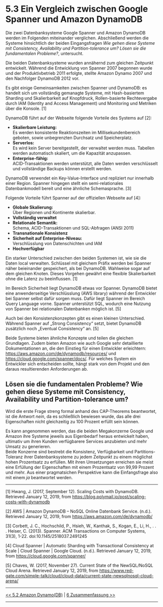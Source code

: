 
# 5.3 Ein Vergleich zwischen Google Spanner und Amazon DynamoDB

Die zwei Datenbanksysteme Google Spanner und Amazon DynamoDB werden im Folgenden
miteinander verglichen. Abschließend werden die Systeme hinsichtlich der beiden
Eingangsfragen *Wie gehen diese Systeme mit Consistency, Availability und Partition-tolerance um?
Lösen sie die fundamentalen Probleme?*, untersucht.

Die beiden Datenbanksysteme wurden annähernd zum gleichen Zeitpunkt entwickelt. Während die Entwicklung von Spanner 2007 begonnen wurde und der Produktivbetrieb 2011 erfolgte, stellte Amazon Dynamo 2007 und den Nachfolger DynamoDB 2012 vor.

Es gibt einige Gemeinsamkeiten zwischen Spanner und DynamoDB: es handelt sich um vollständig gemanagte Systeme, mit Hash-basiertem Sharding und Skalierbarkeit auf Knopfdruck, Rollen-basierte Rechtevergabe durch IAM (Identity and Access Management) und Monitoring und Metriken über die Konsole. [1]

DynamoDB führt auf der Webseite folgende Vorteile des Systems auf [2]:

- **Skalierbare Leistung:**  
Es werden konsistente Reaktionszeiten im Millisekundenbereich geboten, sowie unbegrenzten Durchsatz und Speicherplatz.
- **Serverlos:**  
Es wird kein Server bereitgestellt, der verwaltet werden muss. Tabellen werden automatisch skaliert, um die Kapazität anzupassen.
- **Enterprise-fähig:**  
ACID-Transaktionen werden unterstützt, alle Daten werden verschlüsselt und vollständige Backups können erstellt werden.

DynamoDB verwendet ein Key-Value-Interface und repliziert nur innerhalb einer Region. Spanner hingegen stellt ein semi-relationales Datenbankmodell bereit und eine ähnliche Schemasprache. [3]

Folgende Vorteile führt Spanner auf der offiziellen Webseite auf [4]:

- **Globale Skalierung:**  
Über Regionen und Kontinente skalierbar.
- **Vollständig verwaltet**
- **Relationale Semantik:**  
Schema, ACID-Transaktionen und SQL-Abfragen (ANSI 2011)
- **Transnationale Konsistenz**
- **Sicherheit auf Enterprise-Niveau:**  
Verschlüsslung von Datenschichten und IAM
- **Hochverfügbar**

Ein starker Unterschied zwischen den beiden Systemen ist, wie sie die Daten local verwalten. Schlüssel mit gleichem Präfix werden bei Spanner näher beieinander gespeichert, als bei DynamoDB. Wahlweise sogar auf dem gleichen Knoten. Dieses Vorgehen gewährt eine flexible Skalierbarkeit ohne die Latenz zu beeinflussen. [1]

Im Bereich Sicherheit liegt DynamoDB etwas vor Spanner. DynamoDB bietet eine anwenderseitige Verschlüsslung (AWS library) während der Entwickler bei Spanner selbst dafür sorgen muss. Dafür liegt Spanner im Bereich Query Language vorne. Spanner unterstützt SQL, wodurch eine Nutzung von Spanner bei relationalen Datenbanken möglich ist. [5]

Auch bei den Konsistenzkonzepten gibt es einen kleinen Unterschied. Während Spanner auf „Strong Consistency“ setzt, bietet DynamoDB zusätzlich noch „Eventual Consistency“ an. [5]

Beide Systeme bieten ähnliche Konzepte und teilen die gleichen Grundlagen. Zudem bieten Amazon wie auch Google sehr detaillierte Dokumentationen an, die den Einstieg für einen Entwickler erleichtern: https://aws.amazon.com/de/dynamodb/resources/ und https://cloud.google.com/spanner/docs/. Für welches System ein Entwickler sich entscheiden sollte, hängt stark von dem Projekt und den daraus resultierenden Anforderungen ab. 


## Lösen sie die fundamentalen Probleme? Wie gehen diese Systeme mit Consistency, Availability und Partition-tolerance um?
Wird die erste Frage streng formal anhand des CAP-Theorems beantwortet, ist die Antwort *nein*, da es
schließlich bewiesen wurde, das alle drei Eigenschaften nicht gleichzeitig zu 100 Prozent erfüllt
sein können.  

Es kann angenommen werden, das die beiden Megakonzerne Google und Amazon ihre Systeme jeweils
aus Eigenbedarf heraus entwickelt haben, ultimativ um ihren Kunden verfügbarere
Services anzubieten und mehr Umsatz zu generieren.  
Beide Konzerne sind bestrebt die Konsistenz, Verfügbarkeit und Partitions-Toleranz ihrer
Datenbanksysteme zu jedem Zeitpunkt zu einem möglichst hohen Prozentsatz zu erfüllen.
Mit ihren Umsetzungen erreichen sie meist eine Erfüllung der Eigenschaften mit einem
Prozentsatz von 99,99 Prozent und mehr.
Aus einer pragmatsichen Perspektive kann die Einfangsfrage also mit einem *ja*
beantwortet werden.

***
[1] Hwang, J. (2017, September 12). Scaling Costs with DynamoDB. Retrieved January 12, 2019, from https://blog.polymail.io/post/scaling-costs-with-dynamodb

[2] AWS | Amazon DynamoDB – NoSQL Online Datenbank Service. (n.d.). Retrieved January 12, 2019, from https://aws.amazon.com/de/dynamodb/ 

[3] Corbett, J. C., Hochschild, P., Hsieh, W., Kanthak, S., Kogan, E., Li, H., . . . Heiser, C. (2013). Spanner. ACM Transactions on Computer Systems, 31(3), 1-22. doi:10.1145/2518037.2491245

[4] Cloud Spanner | Automatic Sharding with Transactional Consistency at Scale  |  Cloud Spanner  |  Google Cloud. (n.d.). Retrieved January 12, 2019, from https://cloud.google.com/spanner/ 

[5] Chaves, W. (2017, November 27). Current State of the NewSQL/NoSQL Cloud Arena. Retrieved January 12, 2019, from https://www.red-gate.com/simple-talk/cloud/cloud-data/current-state-newsqlnosql-cloud-arena/ 

***

[<< 5.2 Amazon Dynamo(DB)](5_2_Dynamo.md) | [6 Zusammenfassung >>](6_Zusammenfassung.md)

***
